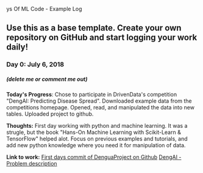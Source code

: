 ys Of ML Code - Example Log

## Use this as a base template. Create your own repository on GitHub and start logging your work daily!

### Day 0: July 6, 2018
##### (delete me or comment me out)

**Today's Progress**: Chose to participate in DrivenData's competition "DengAI: Predicting Disease Spread". Downloaded example  data from the competitions homepage. Opened, read,  and manipulated the data into new tables. Uploaded project to github.

**Thoughts:** First day working with python and machine learning. It was a strugle, but the book "Hans-On Machine Learning with Scikit-Learn & TensorFlow" helped alot. Focus on previous examples and tutorials, and add new python knowledge where you need it for manipulation of data.

**Link to work:** [First days commit of DenguaProject on Github](https://github.com/NikolajMansson/DenguaProject/commit/069863907d53b82170b99ee5ef7e33dd93d009be)
[DengAI - Problem description](https://www.drivendata.org/competitions/44/dengai-predicting-disease-spread/page/82/)
